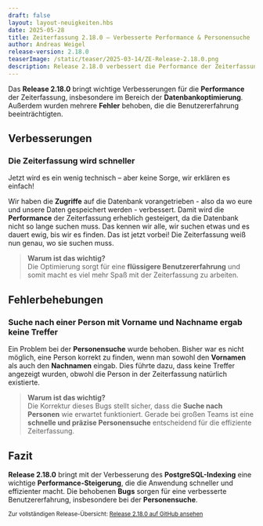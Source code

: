```yaml
---
draft: false
layout: layout-neuigkeiten.hbs
date: 2025-05-28
title: Zeiterfassung 2.18.0 – Verbesserte Performance & Personensuche
author: Andreas Weigel
release-version: 2.18.0
teaserImage: /static/teaser/2025-03-14/ZE-Release-2.18.0.png
description: Release 2.18.0 verbessert die Performance der Zeiterfassung und behebt mehrere Fehler, darunter Probleme bei der Personensuche.
---
```


Das **Release 2.18.0** bringt wichtige Verbesserungen für die **Performance** der Zeiterfassung, insbesondere im Bereich der **Datenbankoptimierung**. Außerdem wurden mehrere **Fehler** behoben, die die Benutzererfahrung beeinträchtigten.

<!-- more -->

## Verbesserungen

### Die Zeiterfassung wird schneller

Jetzt wird es ein wenig technisch – aber keine Sorge, wir erklären es einfach!

Wir haben die **Zugriffe** auf die Datenbank vorangetrieben - also da wo eure und unsere Daten gespeichert werden - verbessert.
Damit wird die **Performance** der Zeiterfassung erheblich gesteigert, da die Datenbank nicht so lange suchen muss. Das kennen wir alle,
wir suchen etwas und es dauert ewig, bis wir es finden. Das ist jetzt vorbei! Die Zeiterfassung weiß nun genau, wo sie suchen muss.

> **Warum ist das wichtig?**  
> Die Optimierung sorgt für eine **flüssigere Benutzererfahrung** und somit macht es viel mehr Spaß mit der Zeiterfassung zu arbeiten.

## Fehlerbehebungen

### Suche nach einer Person mit Vorname und Nachname ergab keine Treffer

Ein Problem bei der **Personensuche** wurde behoben. Bisher war es nicht möglich, eine Person korrekt zu finden,
wenn man sowohl den **Vornamen** als auch den **Nachnamen** eingab. Dies führte dazu, dass keine Treffer angezeigt wurden,
obwohl die Person in der Zeiterfassung natürlich existierte.

> **Warum ist das wichtig?**  
> Die Korrektur dieses Bugs stellt sicher, dass die **Suche nach Personen** wie erwartet funktioniert.
> Gerade bei großen Teams ist eine **schnelle und präzise Personensuche** entscheidend für die effiziente Zeiterfassung.

## Fazit

**Release 2.18.0** bringt mit der Verbesserung des **PostgreSQL-Indexing** eine wichtige **Performance-Steigerung**,
die die Anwendung schneller und effizienter macht. Die behobenen **Bugs** sorgen für eine verbesserte Benutzererfahrung,
insbesondere bei der **Personensuche**.

<sub>Zur vollständigen Release-Übersicht: [Release 2.18.0 auf GitHub ansehen](https://github.com/urlaubsverwaltung/zeiterfassung/releases/tag/zeiterfassung-2.18.0)</sub>
